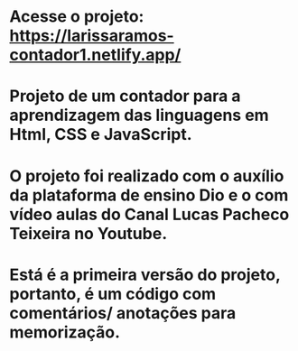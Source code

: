 # Acesse o projeto: https://larissaramos-contador1.netlify.app/
# Projeto de um contador para a aprendizagem das linguagens em Html, CSS e JavaScript.
# O projeto foi realizado com o auxílio da plataforma de ensino Dio e o com vídeo aulas do Canal Lucas Pacheco Teixeira no Youtube.
# Está é a primeira versão do projeto, portanto, é um código com comentários/ anotações para memorização. 
